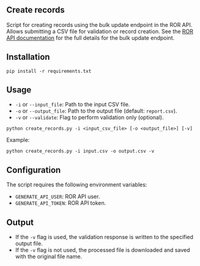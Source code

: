## Create records

Script for creating records using the bulk update endpoint in the ROR API. Allows submitting a CSV file for validation or record creation. See the [ROR API documentation](https://github.com/ror-community/ror-api?tab=readme-ov-file#create-new-record-file-v2-only) for the full details for the bulk update endpoint.

## Installation

```
pip install -r requirements.txt
```

## Usage

- `-i` or `--input_file`: Path to the input CSV file.
- `-o` or `--output_file`: Path to the output file (default: `report.csv`).
- `-v` or `--validate`: Flag to perform validation only (optional).

```
python create_records.py -i <input_csv_file> [-o <output_file>] [-v]
```

Example:

```
python create_records.py -i input.csv -o output.csv -v
```

## Configuration

The script requires the following environment variables:

- `GENERATE_API_USER`: ROR API user.
- `GENERATE_API_TOKEN`: ROR API token.

## Output

- If the `-v` flag is used, the validation response is written to the specified output file.
- If the `-v` flag is not used, the processed file is downloaded and saved with the original file name.
